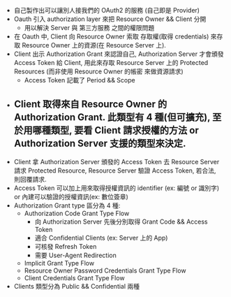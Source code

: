 
- 自己製作出可以讓別人接我們的 OAuth2 的服務 (自己即是 Provider)
- Oauth 引入 authorization layer 來把 Resource Owner && Client 分開
    - 用以解決 Server 與 第三方服務 之間的權限問題
- 在 Oauth 中, Client 向 Resource Owner 索取 存取權(取得 credentials) 來存取 Resource Owner 上的資源(在 Resource Server 上).
- Client 出示 Authorization Grant 來認證自己, Authorization Server 才會頒發 Access Token 給 Client, 用此來存取 Resource Server 上的 Protected Resources (而非使用 Resource Owner 的帳密 來做資源請求)
    - Access Token 記載了 Period && Scope
- Client 取得來自 Resource Owner 的 Authorization Grant. 此類型有 4 種(但可擴充), 至於用哪種類型, 要看 Client 請求授權的方法 or Authorization Server 支援的類型來決定.
    - 
- Client 拿 Authorization Server 頒發的 Access Token 去 Resource Server 請求 Protected Resource, Resource Server 驗證 Access Token, 若合法, 則回覆請求.
- Access Token 可以加上用來取得授權資訊的 identifier (ex: 編號 or 識別字) or 內建可以驗證的授權資訊(ex: 數位簽章)
- Authorization Grant type 區分為 4 種:
    - Authorization Code Grant Type Flow
        - 向 Authorization Server 先後分別取得 Grant Code && Access Token
        - 適合 Confidential Clients (ex: Server 上的 App)
        - 可核發 Refresh Token
        - 需要 User-Agent Redirection
    - Implicit Grant Type Flow
    - Resource Owner Password Credentials Grant Type Flow
    - Client Credentials Grant Type Flow
- Clients 類型分為 Public && Confidential 兩種